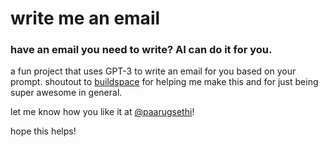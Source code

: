 # write me an email

### have an email you need to write? AI can do it for you.

a fun project that uses GPT-3 to write an email for you based on your prompt. shoutout to [buildspace](https://twitter.com/_buildspace) for helping me make this and for just being super awesome in general.

let me know how you like it at [@paarugsethi](https://twitter.com/paarugsethi)!

hope this helps!